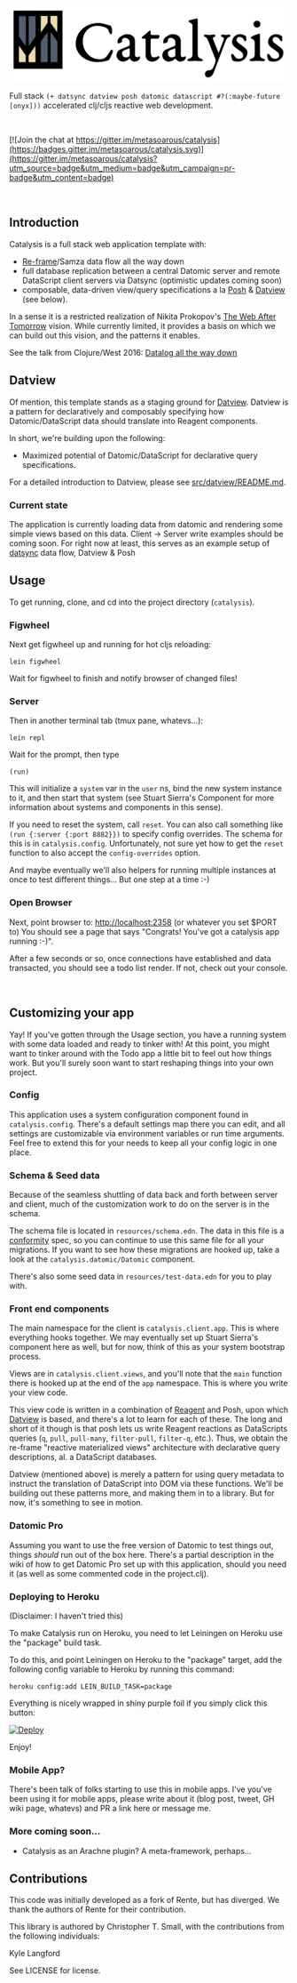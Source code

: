 
![Catalysis](catalysis.jpg)

Full stack `(+ datsync datview posh datomic datascript #?(:maybe-future [onyx]))` accelerated clj/cljs reactive web development.


<br/>

[![Join the chat at https://gitter.im/metasoarous/catalysis](https://badges.gitter.im/metasoarous/catalysis.svg)](https://gitter.im/metasoarous/catalysis?utm_source=badge&utm_medium=badge&utm_campaign=pr-badge&utm_content=badge)

<br/>


## Introduction

Catalysis is a full stack web application template with:

* [Re-frame](https://github.com/Day8/re-frame)/Samza data flow all the way down
* full database replication between a central Datomic server and remote DataScript client servers via Datsync (optimistic updates coming soon)
* composable, data-driven view/query specifications a la [Posh](https://github.com/mpdairy/posh) & [Datview](src/datview/README.md) (see below).

In a sense it is a restricted realization of Nikita Prokopov's [The Web After Tomorrow](http://tonsky.me/blog/the-web-after-tomorrow/) vision.
While currently limited, it provides a basis on which we can build out this vision, and the patterns it enables.

See the talk from Clojure/West 2016: [Datalog all the way down](https://www.youtube.com/watch?v=aI0zVzzoK_E)


## Datview

Of mention, this template stands as a staging ground for [Datview](src/datview/README.md).
Datview is a pattern for declaratively and composably specifying how Datomic/DataScript data should translate into Reagent components.

In short, we're building upon the following:

* Maximized potential of Datomic/DataScript for declarative query specifications.

For a detailed introduction to Datview, please see [src/datview/README.md](src/datview/README.md).


### Current state

The application is currently loading data from datomic and rendering some simple views based on this data.
Client -> Server write examples should be coming soon.
For right now at least, this serves as an example setup of [datsync](https://github.com/metasoarous/datsync) data flow, Datview & Posh


## Usage

To get running, clone, and cd into the project directory (`catalysis`).


### Figwheel

Next get figwheel up and running for hot cljs reloading:

```
lein figwheel
```

Wait for figwheel to finish and notify browser of changed files!


### Server

Then in another terminal tab (tmux pane, whatevs...):

```
lein repl
```

Wait for the prompt, then type

```
(run)
```

This will initialize a `system` var in the `user` ns, bind the new system instance to it, and then start that system (see Stuart Sierra's Component for more information about systems and components in this sense).

If you need to reset the system, call `reset`.
You can also call something like `(run {:server {:port 8882}})` to specify config overrides.
The schema for this is in `catalysis.config`.
Unfortunately, not sure yet how to get the `reset` function to also accept the `config-overrides` option.

And maybe eventually we'll also helpers for running multiple instances at once to test different things...
But one step at a time :-)


### Open Browser

Next, point browser to:
<http://localhost:2358> (or whatever you set $PORT to)
You should see a page that says "Congrats! You've got a catalysis app running :-)".

After a few seconds or so, once connections have established and data transacted, you should see a todo list render.
If not, check out your console.

<br/>



## Customizing your app

Yay!
If you've gotten through the Usage section, you have a running system with some data loaded and ready to tinker with!
At this point, you might want to tinker around with the Todo app a little bit to feel out how things work.
But you'll surely soon want to start reshaping things into your own project.


### Config

This application uses a system configuration component found in `catalysis.config`.
There's a default settings map there you can edit, and all settings are customizable via environment variables or run time arguments.
Feel free to extend this for your needs to keep all your config logic in one place.


### Schema & Seed data

Because of the seamless shuttling of data back and forth between server and client, much of the customization work to do on the server is in the schema.

The schema file is located in `resources/schema.edn`.
The data in this file is a [conformity](https://github.com/rkneufeld/conformity) spec, so you can continue to use this same file for all your migrations.
If you want to see how these migrations are hooked up, take a look at the `catalysis.datomic/Datomic` component.

There's also some seed data in `resources/test-data.edn` for you to play with.


### Front end components

The main namespace for the client is `catalysis.client.app`.
This is where everything hooks together.
We may eventually set up Stuart Sierra's component here as well, but for now, think of this as your system bootstrap process.

Views are in `catalysis.client.views`, and you'll note that the `main` function there is hooked up at the end of the `app` namespace.
This is where you write your view code.

This view code is written in a combination of [Reagent](https://github.com/reagent-project/reagent) and Posh, upon which [Datview](src/datview/README.md) is based, and there's a lot to learn for each of these.
The long and short of it though is that posh lets us write Reagent reactions as DataScripts queries (`q`, `pull`, `pull-many`, `filter-pull`, `filter-q`, etc.).
Thus, we obtain the re-frame "reactive materialized views" architecture with declarative query descriptions, al. a DataScript databases.

Datview (mentioned above) is merely a pattern for using query metadata to instruct the translation of DataScript into DOM via these functions.
We'll be building out these patterns more, and making them in to a library.
But for now, it's something to see in motion.


### Datomic Pro

Assuming you want to use the free version of Datomic to test things out, things _should_ run out of the box here.
There's a partial description in the wiki of how to get Datomic Pro set up with this application, should you need it (as well as some commented code in the project.clj).


### Deploying to Heroku

(Disclaimer: I haven't tried this)

To make Catalysis run on Heroku, you need to let Leiningen on Heroku use the "package" build task.

To do this, and point Leiningen on Heroku to the "package" target, add the following config variable to Heroku by running this command:

```
heroku config:add LEIN_BUILD_TASK=package
```

Everything is nicely wrapped in shiny purple foil if you simply click this button:

[![Deploy](https://www.herokucdn.com/deploy/button.png)](https://heroku.com/deploy)

Enjoy!


### Mobile App?

There's been talk of folks starting to use this in mobile apps.
I've you've been using it for mobile apps, please write about it (blog post, tweet, GH wiki page, whatevs) and PR a link here or message me.


### More coming soon...

* Catalysis as an Arachne plugin? A meta-framework, perhaps...


## Contributions

This code was initially developed as a fork of Rente, but has diverged.
We thank the authors of Rente for their contribution.

This library is authored by Christopher T. Small, with the contributions from the following individuals:

Kyle Langford

See LICENSE for license.



